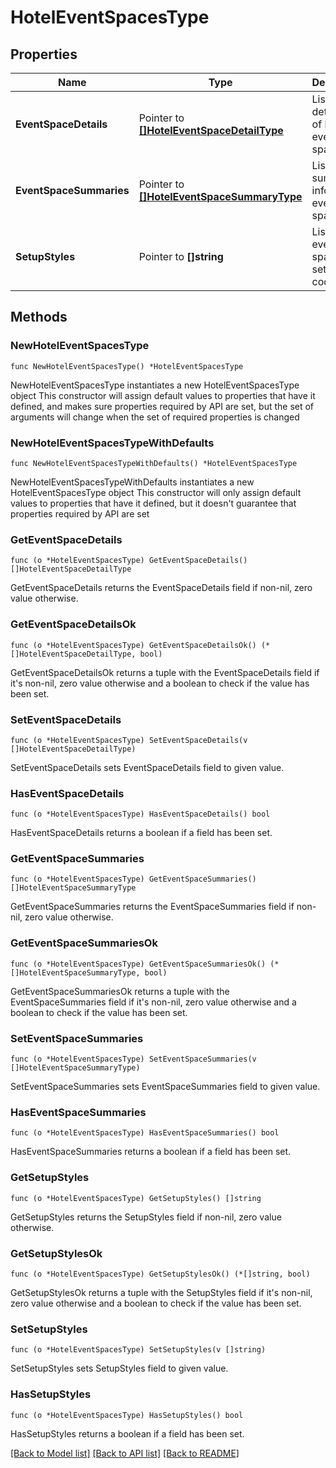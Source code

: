 # HotelEventSpacesType

## Properties

Name | Type | Description | Notes
------------ | ------------- | ------------- | -------------
**EventSpaceDetails** | Pointer to [**[]HotelEventSpaceDetailType**](HotelEventSpaceDetailType.md) | List of detail info of hotel event space | [optional] 
**EventSpaceSummaries** | Pointer to [**[]HotelEventSpaceSummaryType**](HotelEventSpaceSummaryType.md) | List of summary info of hotel event space | [optional] 
**SetupStyles** | Pointer to **[]string** | List of event space setup style codes. | [optional] 

## Methods

### NewHotelEventSpacesType

`func NewHotelEventSpacesType() *HotelEventSpacesType`

NewHotelEventSpacesType instantiates a new HotelEventSpacesType object
This constructor will assign default values to properties that have it defined,
and makes sure properties required by API are set, but the set of arguments
will change when the set of required properties is changed

### NewHotelEventSpacesTypeWithDefaults

`func NewHotelEventSpacesTypeWithDefaults() *HotelEventSpacesType`

NewHotelEventSpacesTypeWithDefaults instantiates a new HotelEventSpacesType object
This constructor will only assign default values to properties that have it defined,
but it doesn't guarantee that properties required by API are set

### GetEventSpaceDetails

`func (o *HotelEventSpacesType) GetEventSpaceDetails() []HotelEventSpaceDetailType`

GetEventSpaceDetails returns the EventSpaceDetails field if non-nil, zero value otherwise.

### GetEventSpaceDetailsOk

`func (o *HotelEventSpacesType) GetEventSpaceDetailsOk() (*[]HotelEventSpaceDetailType, bool)`

GetEventSpaceDetailsOk returns a tuple with the EventSpaceDetails field if it's non-nil, zero value otherwise
and a boolean to check if the value has been set.

### SetEventSpaceDetails

`func (o *HotelEventSpacesType) SetEventSpaceDetails(v []HotelEventSpaceDetailType)`

SetEventSpaceDetails sets EventSpaceDetails field to given value.

### HasEventSpaceDetails

`func (o *HotelEventSpacesType) HasEventSpaceDetails() bool`

HasEventSpaceDetails returns a boolean if a field has been set.

### GetEventSpaceSummaries

`func (o *HotelEventSpacesType) GetEventSpaceSummaries() []HotelEventSpaceSummaryType`

GetEventSpaceSummaries returns the EventSpaceSummaries field if non-nil, zero value otherwise.

### GetEventSpaceSummariesOk

`func (o *HotelEventSpacesType) GetEventSpaceSummariesOk() (*[]HotelEventSpaceSummaryType, bool)`

GetEventSpaceSummariesOk returns a tuple with the EventSpaceSummaries field if it's non-nil, zero value otherwise
and a boolean to check if the value has been set.

### SetEventSpaceSummaries

`func (o *HotelEventSpacesType) SetEventSpaceSummaries(v []HotelEventSpaceSummaryType)`

SetEventSpaceSummaries sets EventSpaceSummaries field to given value.

### HasEventSpaceSummaries

`func (o *HotelEventSpacesType) HasEventSpaceSummaries() bool`

HasEventSpaceSummaries returns a boolean if a field has been set.

### GetSetupStyles

`func (o *HotelEventSpacesType) GetSetupStyles() []string`

GetSetupStyles returns the SetupStyles field if non-nil, zero value otherwise.

### GetSetupStylesOk

`func (o *HotelEventSpacesType) GetSetupStylesOk() (*[]string, bool)`

GetSetupStylesOk returns a tuple with the SetupStyles field if it's non-nil, zero value otherwise
and a boolean to check if the value has been set.

### SetSetupStyles

`func (o *HotelEventSpacesType) SetSetupStyles(v []string)`

SetSetupStyles sets SetupStyles field to given value.

### HasSetupStyles

`func (o *HotelEventSpacesType) HasSetupStyles() bool`

HasSetupStyles returns a boolean if a field has been set.


[[Back to Model list]](../README.md#documentation-for-models) [[Back to API list]](../README.md#documentation-for-api-endpoints) [[Back to README]](../README.md)


